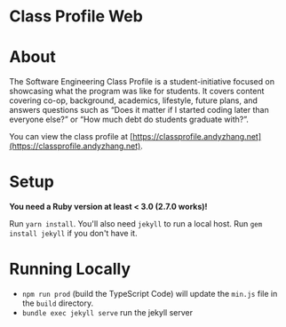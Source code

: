 Class Profile Web
=========================

# About
The Software Engineering Class Profile is a student-initiative focused on showcasing what the program was like for students. It covers content covering co-op, background, academics, lifestyle, future plans, and answers questions such as “Does it matter if I started coding later than everyone else?” or “How much debt do students graduate with?”.

You can view the class profile at [https://classprofile.andyzhang.net](https://classprofile.andyzhang.net).

# Setup
**You need a Ruby version at least < 3.0 (2.7.0 works)!**

Run `yarn install`. You'll also need `jekyll` to run a local host. Run `gem install jekyll` if you don't have it.

# Running Locally
- `npm run prod` (build the TypeScript Code) will update the `min.js` file in the `build` directory.
- `bundle exec jekyll serve` run the jekyll server
